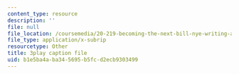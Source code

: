 ```yaml
---
content_type: resource
description: ''
file: null
file_location: /coursemedia/20-219-becoming-the-next-bill-nye-writing-and-hosting-the-educational-show-january-iap-2015/b1e5ba4aba345695b5fcd2ecb9303499_aHygKFodPKg.vtt
file_type: application/x-subrip
resourcetype: Other
title: 3play caption file
uid: b1e5ba4a-ba34-5695-b5fc-d2ecb9303499
---
```

